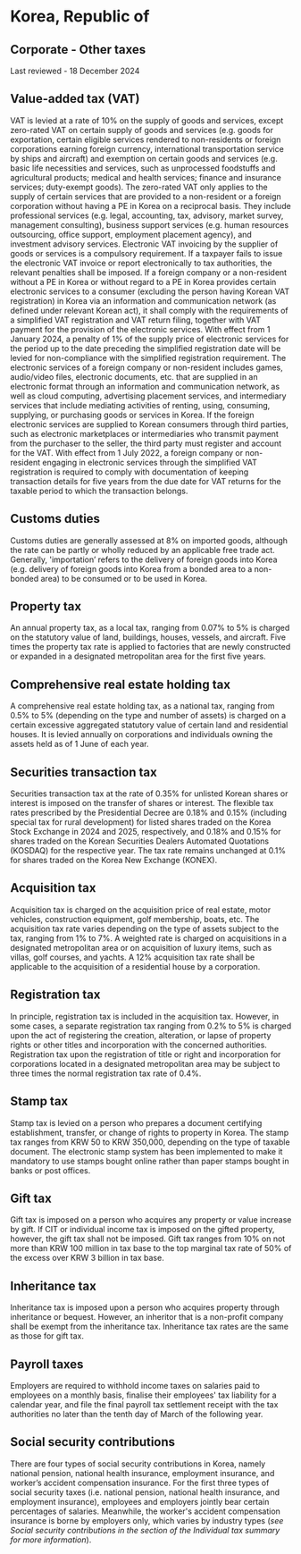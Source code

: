 # Korea, Republic of
## Corporate - Other taxes
Last reviewed - 18 December 2024
## Value-added tax (VAT)
VAT is levied at a rate of 10% on the supply of goods and services, except zero-rated VAT on certain supply of goods and services (e.g. goods for exportation, certain eligible services rendered to non-residents or foreign corporations earning foreign currency, international transportation service by ships and aircraft) and exemption on certain goods and services (e.g. basic life necessities and services, such as unprocessed foodstuffs and agricultural products; medical and health services; finance and insurance services; duty-exempt goods). The zero-rated VAT only applies to the supply of certain services that are provided to a non-resident or a foreign corporation without having a PE in Korea on a reciprocal basis. They include professional services (e.g. legal, accounting, tax, advisory, market survey, management consulting), business support services (e.g. human resources outsourcing, office support, employment placement agency), and investment advisory services.
Electronic VAT invoicing by the supplier of goods or services is a compulsory requirement. If a taxpayer fails to issue the electronic VAT invoice or report electronically to tax authorities, the relevant penalties shall be imposed.
If a foreign company or a non-resident without a PE in Korea or without regard to a PE in Korea provides certain electronic services to a consumer (excluding the person having Korean VAT registration) in Korea via an information and communication network (as defined under relevant Korean act), it shall comply with the requirements of a simplified VAT registration and VAT return filing, together with VAT payment for the provision of the electronic services. With effect from 1 January 2024, a penalty of 1% of the supply price of electronic services for the period up to the date preceding the simplified registration date will be levied for non-compliance with the simplified registration requirement. The electronic services of a foreign company or non-resident includes games, audio/video files, electronic documents, etc. that are supplied in an electronic format through an information and communication network, as well as cloud computing, advertising placement services, and intermediary services that include mediating activities of renting, using, consuming, supplying, or purchasing goods or services in Korea. If the foreign electronic services are supplied to Korean consumers through third parties, such as electronic marketplaces or intermediaries who transmit payment from the purchaser to the seller, the third party must register and account for the VAT. With effect from 1 July 2022, a foreign company or non-resident engaging in electronic services through the simplified VAT registration is required to comply with documentation of keeping transaction details for five years from the due date for VAT returns for the taxable period to which the transaction belongs.
## Customs duties
Customs duties are generally assessed at 8% on imported goods, although the rate can be partly or wholly reduced by an applicable free trade act. Generally, 'importation’ refers to the delivery of foreign goods into Korea (e.g. delivery of foreign goods into Korea from a bonded area to a non-bonded area) to be consumed or to be used in Korea.
## Property tax
An annual property tax, as a local tax, ranging from 0.07% to 5% is charged on the statutory value of land, buildings, houses, vessels, and aircraft. Five times the property tax rate is applied to factories that are newly constructed or expanded in a designated metropolitan area for the first five years.
## Comprehensive real estate holding tax
A comprehensive real estate holding tax, as a national tax, ranging from 0.5% to 5% (depending on the type and number of assets) is charged on a certain excessive aggregated statutory value of certain land and residential houses. It is levied annually on corporations and individuals owning the assets held as of 1 June of each year.
## Securities transaction tax
Securities transaction tax at the rate of 0.35% for unlisted Korean shares or interest is imposed on the transfer of shares or interest. The flexible tax rates prescribed by the Presidential Decree are 0.18% and 0.15% (including special tax for rural development) for listed shares traded on the Korea Stock Exchange in 2024 and 2025, respectively, and 0.18% and 0.15% for shares traded on the Korean Securities Dealers Automated Quotations (KOSDAQ) for the respective year. The tax rate remains unchanged at 0.1% for shares traded on the Korea New Exchange (KONEX).
## Acquisition tax
Acquisition tax is charged on the acquisition price of real estate, motor vehicles, construction equipment, golf membership, boats, etc. The acquisition tax rate varies depending on the type of assets subject to the tax, ranging from 1% to 7%. A weighted rate is charged on acquisitions in a designated metropolitan area or on acquisition of luxury items, such as villas, golf courses, and yachts. A 12% acquisition tax rate shall be applicable to the acquisition of a residential house by a corporation.
## Registration tax
In principle, registration tax is included in the acquisition tax. However, in some cases, a separate registration tax ranging from 0.2% to 5% is charged upon the act of registering the creation, alteration, or lapse of property rights or other titles and incorporation with the concerned authorities. Registration tax upon the registration of title or right and incorporation for corporations located in a designated metropolitan area may be subject to three times the normal registration tax rate of 0.4%.
## Stamp tax
Stamp tax is levied on a person who prepares a document certifying establishment, transfer, or change of rights to property in Korea. The stamp tax ranges from KRW 50 to KRW 350,000, depending on the type of taxable document. The electronic stamp system has been implemented to make it mandatory to use stamps bought online rather than paper stamps bought in banks or post offices.
## Gift tax
Gift tax is imposed on a person who acquires any property or value increase by gift. If CIT or individual income tax is imposed on the gifted property, however, the gift tax shall not be imposed. Gift tax ranges from 10% on not more than KRW 100 million in tax base to the top marginal tax rate of 50% of the excess over KRW 3 billion in tax base.
## Inheritance tax
Inheritance tax is imposed upon a person who acquires property through inheritance or bequest. However, an inheritor that is a non-profit company shall be exempt from the inheritance tax. Inheritance tax rates are the same as those for gift tax.
## Payroll taxes
Employers are required to withhold income taxes on salaries paid to employees on a monthly basis, finalise their employees' tax liability for a calendar year, and file the final payroll tax settlement receipt with the tax authorities no later than the tenth day of March of the following year.
## Social security contributions
There are four types of social security contributions in Korea, namely national pension, national health insurance, employment insurance, and worker’s accident compensation insurance. For the first three types of social security taxes (i.e. national pension, national health insurance, and employment insurance), employees and employers jointly bear certain percentages of salaries. Meanwhile, the worker's accident compensation insurance is borne by employers only, which varies by industry types (_see Social security contributions in the section of the Individual tax summary for more information_).
